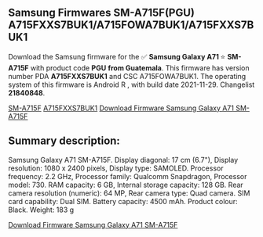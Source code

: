 <h2>Samsung Firmwares SM-A715F(PGU) A715FXXS7BUK1/A715FOWA7BUK1/A715FXXS7BUK1</h2>
Download the Samsung firmware for the ✅ <strong>Samsung Galaxy A71 </strong> ⭐ <strong>SM-A715F</strong> with product code <strong>PGU</strong> <strong> from Guatemala</strong>. This firmware has version number PDA <strong>A715FXXS7BUK1</strong> and CSC A715FOWA7BUK1. The operating system of this firmware is Android R , with build date 2021-11-29. Changelist <strong>21840848</strong>.


[SM-A715F](https://samfirm.shop/samsung/model/SM-A715F)
[A715FXXS7BUK1](https://samfirm.shop/samsung/pda/A715FXXS7BUK1)
[Download Firmware Samsung Galaxy A71 SM-A715F](https://samfirm.shop/samsung/firmware/478723)
<h2>Summary description:</h2>
<p>Samsung Galaxy A71 SM-A715F. Display diagonal: 17 cm (6.7"), Display resolution: 1080 x 2400 pixels, Display type: SAMOLED. Processor frequency: 2.2 GHz, Processor family: Qualcomm Snapdragon, Processor model: 730. RAM capacity: 6 GB, Internal storage capacity: 128 GB. Rear camera resolution (numeric): 64 MP, Rear camera type: Quad camera. SIM card capability: Dual SIM. Battery capacity: 4500 mAh. Product colour: Black. Weight: 183 g</p>


[Download Firmware Samsung Galaxy A71 SM-A715F](https://samfirm.shop/samsung/firmware/478723)
